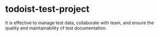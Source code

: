 # todoist-test-project
It is effective to manage test data, collaborate with team, and ensure the quality and maintainability of test documentation.
